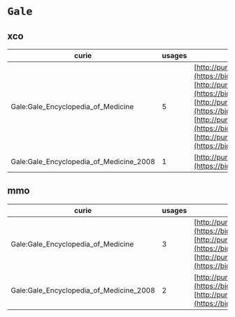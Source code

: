 # `Gale`

## xco

| curie                                   |   usages | nodes                                                                                                                                                                                                                                                                                                                                                                                                                                                                                                                                                                               |
|-----------------------------------------|----------|-------------------------------------------------------------------------------------------------------------------------------------------------------------------------------------------------------------------------------------------------------------------------------------------------------------------------------------------------------------------------------------------------------------------------------------------------------------------------------------------------------------------------------------------------------------------------------------|
| Gale:Gale_Encyclopedia_of_Medicine      |        5 | [http://purl.obolibrary.org/obo/XCO:0000140](https://bioregistry.io/http://purl.obolibrary.org/obo/XCO:0000140), [http://purl.obolibrary.org/obo/XCO:0000243](https://bioregistry.io/http://purl.obolibrary.org/obo/XCO:0000243), [http://purl.obolibrary.org/obo/XCO:0000248](https://bioregistry.io/http://purl.obolibrary.org/obo/XCO:0000248), [http://purl.obolibrary.org/obo/XCO:0000249](https://bioregistry.io/http://purl.obolibrary.org/obo/XCO:0000249), [http://purl.obolibrary.org/obo/XCO:0000250](https://bioregistry.io/http://purl.obolibrary.org/obo/XCO:0000250) |
| Gale:Gale_Encyclopedia_of_Medicine_2008 |        1 | [http://purl.obolibrary.org/obo/XCO:0000361](https://bioregistry.io/http://purl.obolibrary.org/obo/XCO:0000361)                                                                                                                                                                                                                                                                                                                                                                                                                                                                     |
## mmo

| curie                                   |   usages | nodes                                                                                                                                                                                                                                                                                                                                             |
|-----------------------------------------|----------|---------------------------------------------------------------------------------------------------------------------------------------------------------------------------------------------------------------------------------------------------------------------------------------------------------------------------------------------------|
| Gale:Gale_Encyclopedia_of_Medicine      |        3 | [http://purl.obolibrary.org/obo/MMO:0000248](https://bioregistry.io/http://purl.obolibrary.org/obo/MMO:0000248), [http://purl.obolibrary.org/obo/MMO:0000275](https://bioregistry.io/http://purl.obolibrary.org/obo/MMO:0000275), [http://purl.obolibrary.org/obo/MMO:0000337](https://bioregistry.io/http://purl.obolibrary.org/obo/MMO:0000337) |
| Gale:Gale_Encyclopedia_of_Medicine_2008 |        2 | [http://purl.obolibrary.org/obo/MMO:0000540](https://bioregistry.io/http://purl.obolibrary.org/obo/MMO:0000540), [http://purl.obolibrary.org/obo/MMO:0000541](https://bioregistry.io/http://purl.obolibrary.org/obo/MMO:0000541)                                                                                                                  |

